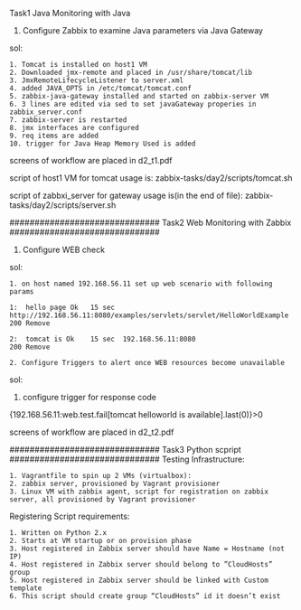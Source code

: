 Task1
Java Monitoring with Java

1. Configure Zabbix to examine Java parameters via Java Gateway

sol: 

	1. Tomcat is installed on host1 VM
	2. Downloaded jmx-remote and placed in /usr/share/tomcat/lib
	3. JmxRemoteLifecycleListener to server.xml
	4. added JAVA_OPTS in /etc/tomcat/tomcat.conf
	5. zabbix-java-gateway installed and started on zabbix-server VM
	6. 3 lines are edited via sed to set javaGateway properies in zabbix_server.conf
	7. zabbix-server is restarted
	8. jmx interfaces are configured 
	9. req items are added
	10. trigger for Java Heap Memory Used is added


screens of workflow are placed in d2_t1.pdf

script of host1 VM  for tomcat usage is: zabbix-tasks/day2/scripts/tomcat.sh

script of zabbxi_server for gateway usage is(in the end of file): zabbix-tasks/day2/scripts/server.sh


##############################
Task2 
Web Monitoring with Zabbix
##############################
1. Configure WEB check

sol:

	1. on host named 192.168.56.11 set up web scenario with following params

	1:	hello page Ok	15 sec	http://192.168.56.11:8080/examples/servlets/servlet/HelloWorldExample		200	Remove

	2:	tomcat is Ok	15 sec	192.168.56.11:8080															200	Remove

	2. Configure Triggers to alert once WEB resources become unavailable

sol:
1. configure trigger for response code

{192.168.56.11:web.test.fail[tomcat helloworld is available].last(0)}>0

screens of workflow are placed in d2_t2.pdf




##############################
Task3 
Python scpript
##############################
Testing Infrastructure:

	1. Vagrantfile to spin up 2 VMs (virtualbox):
	2. zabbix server, provisioned by Vagrant provisioner
	3. Linux VM with zabbix agent, script for registration on zabbix server, all provisioned by Vagrant provisioner

Registering Script requirements:

	1. Written on Python 2.x
	2. Starts at VM startup or on provision phase
	3. Host registered in Zabbix server should have Name = Hostname (not IP)
	4. Host registered in Zabbix server should belong to ”CloudHosts” group
	5. Host registered in Zabbix server should be linked with Custom template
	6. This script should create group “CloudHosts” id it doesn’t exist
